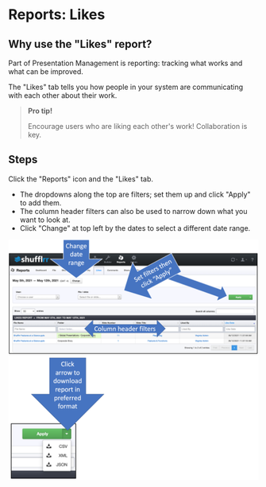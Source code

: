 # Reports: Likes
## Why use the "Likes" report?

Part of Presentation Management is reporting: tracking what works and what can be improved.

The "Likes" tab tells you how people in your system are communicating with each other about their work. 

>**Pro tip!**
>
> Encourage users who are liking each other's work! Collaboration is key. 

## Steps

Click the "Reports" icon and the "Likes" tab.

* The dropdowns along the top are filters; set them up and click "Apply" to add them.
* The column header filters can also be used to narrow down what you want to look at. 
* Click "Change" at top left by the dates to select a different date range. 

![Reports - Likes tab](img/reports-likes.png)
![Download report from the "Apply filters" button](img/reports-download.png)